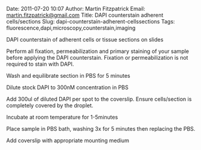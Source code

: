 Date: 2011-07-20 10:07
Author: Martin Fitzpatrick
Email: martin.fitzpatrick@gmail.com
Title: DAPI counterstain adherent cells/sections
Slug: dapi-counterstain-adherent-cellssections
Tags: fluorescence,dapi,microscopy,counterstain,imaging

DAPI counterstain of adherent cells or tissue sections on slides









Perform all fixation, permeabilization and primary staining of your sample before applying the DAPI counterstain. Fixation or permeabilization is not required to stain with DAPI.



Wash and equilibrate section in PBS for 5 minutes



Dilute stock DAPI to 300nM concentration in PBS



Add 300ul of diluted DAPI per spot to the coverslip. Ensure cells/section is completely covered by the droplet.



Incubate at room temperature for 1-5minutes



Place sample in PBS bath, washing 3x for 5 minutes then replacing the PBS. 



Add coverslip with appropriate mounting medium








